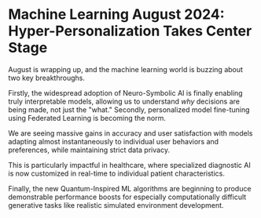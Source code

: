 # Machine Learning August 2024: Hyper-Personalization Takes Center Stage

August is wrapping up, and the machine learning world is buzzing about two key breakthroughs.

Firstly, the widespread adoption of Neuro-Symbolic AI is finally enabling truly interpretable models, allowing us to understand *why* decisions are being made, not just the "what." Secondly, personalized model fine-tuning using Federated Learning is becoming the norm.

We are seeing massive gains in accuracy and user satisfaction with models adapting almost instantaneously to individual user behaviors and preferences, while maintaining strict data privacy.

This is particularly impactful in healthcare, where specialized diagnostic AI is now customized in real-time to individual patient characteristics.

Finally, the new Quantum-Inspired ML algorithms are beginning to produce demonstrable performance boosts for especially computationally difficult generative tasks like realistic simulated environment development.
